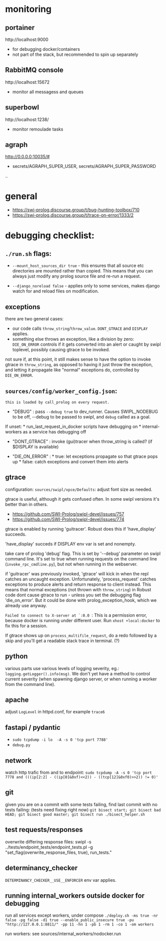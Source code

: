 # monitoring

## portainer
http://localhost:9000

* for debugging docker/containers
* not part of the stack, but recommended to spin up separately


## RabbitMQ console
http://localhost:15672
* monitor all messagess and queues

## superbowl
http://localhost:1238/
* monitor remoulade tasks

## agraph
http://0.0.0.0:10035/#
* secrets/AGRAPH_SUPER_USER, secrets/AGRAPH_SUPER_PASSWORD

..

# general
* https://swi-prolog.discourse.group/t/bug-hunting-toolbox/710
* https://swi-prolog.discourse.group/t/trace-on-error/1333/2


# debugging checklist:

## `./run.sh` flags:
	
* `--mount_host_sources_dir true` - this ensures that all source etc directories are mounted rather than copied. This means that you can always just modify any prolog source file and re-run a request.
	
* `--django_noreload false` - applies only to some services, makes django watch for and reload files on modification.

## exceptions
there are two general cases:
* our code calls `throw_string`/`throw_value`. `DONT_GTRACE` and `DISPLAY` applies.
* something else throws an exception, like a division by zero: `DIE_ON_ERROR` controls if it gets converted into an alert or caught by swipl toplevel, possibly causing gtrace to be invoked.

not sure if, at this point, it still makes sense to have the option to invoke gtrace in `throw_string`, as opposed to having it just throw the exception, and letting it propagate like "normal" exceptions do, controlled by `DIE_ON_ERROR`.   


## `sources/config/worker_config.json`:
	this is loaded by call_prolog on every request.
    
* "DEBUG" : pass `--debug true` to dev_runner. Causes SWIPL_NODEBUG to be off, --debug to be passed to swipl, and `debug` called as a goal.  

If unset:
		* run_last_request_in_docker scripts have debugging on
		* internal-workers as a service has debugging off

* "DONT_GTRACE" : invoke (gui)tracer when throw_string is called? (if $DISPLAY is available)
    
* "DIE_ON_ERROR" : 
		* true: let exceptions propagate so that gtrace pops up
		* false: catch exceptions and convert them into alerts


## gtrace	

configuration: `sources/swipl/xpce/Defaults`: adjust font size as needed.

gtrace is useful, although it gets confused often. In some swipl versions it's better than in others.
* https://github.com/SWI-Prolog/swipl-devel/issues/757
* https://github.com/SWI-Prolog/swipl-devel/issues/774

gtrace is enabled by running 'guitracer'. Robust does this if 'have_display' succeeds.
	
'have_display' succeds if DISPLAY env var is set and nonempty. 
	
take care of prolog 'debug' flag. This is set by '--debug' parameter on swipl command line. It's set to true when running requests on the command line (`invoke_rpc_cmdline.py`), but not when running in the webserver. 
	
if 'guitracer' was previously invoked, 'gtrace' will kick in when the repl catches an uncaught exception. Unfortunately, 'process_request' catches exceptions to produce alerts and return response to client instead. This means that normal exceptions (not thrown with `throw_string`) in Robust code dont cause gtrace to run - unless you set the debugging flag 'die_on_error'. But it could be done with prolog_exception_hook, which we already use anyway.

```Failed to connect to X-server at `:0.0 ```: This is a permission error, because docker is running under different user. Run `xhost +local:docker` to fix this for a session.

If gtrace shows up on `process_multifile_request`, do a redo followed by a skip and you'll get a readable stack trace in terminal. (?)
	

## python
various parts use various levels of logging severity, eg.: `logging.getLogger().info(msg)`. We don't yet have a method to control current severity (when spawning django server, or when running a worker from the command line).

## apache
adjust `LogLevel` in httpd.conf, for example `trace6`

## fastapi / pydantic
* ```sudo tcpdump -i lo  -A -s 0 'tcp port 7788'```
* `debug.py`

## network
 watch http trafic from and to endpoint:
```sudo tcpdump -A -s 0 'tcp port 7778 and (((ip[2:2] - ((ip[0]&0xf)<<2)) - ((tcp[12]&0xf0)>>2)) != 0)'```

## git

given you are on a commit with some tests failing, find last commit with no tests failing:
		(tests need fixing right now)
```git bisect start; git bisect bad HEAD; git bisect good master; git bisect run ./bisect_helper.sh```


## test requests/responses

overwrite differing response files:
swipl -s ../tests/endpoint_tests/endpoint_tests.pl  -g "set_flag(overwrite_response_files, true), run_tests."



## determinancy_checker
`DETERMINANCY_CHECKER__USE__ENFORCER` env var applies.




## running internal_workers outside docker for debugging
run all services except workers, under compose
`./deploy.sh -ms true -nr false -pg false -d1 true --enable_public_insecure true -pu "http://127.0.0.1:8811/" -pp 11 -hn 1 -pb 1 -rm 1 -co 1 -om workers
`

run workers:
see sources/internal_workers/nodocker.run



